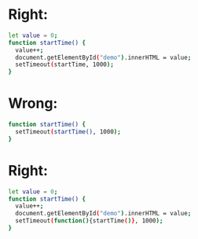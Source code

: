 # Right: 
```bash
let value = 0;
function startTime() {
  value++;
  document.getElementById("demo").innerHTML = value;
  setTimeout(startTime, 1000);
}
```

# Wrong: 
```bash
function startTime() {
  setTimeout(startTime(), 1000);
}
```

# Right: 
```bash
let value = 0;
function startTime() {
  value++;
  document.getElementById("demo").innerHTML = value;
  setTimeout(function(){startTime()}, 1000);
}
```
